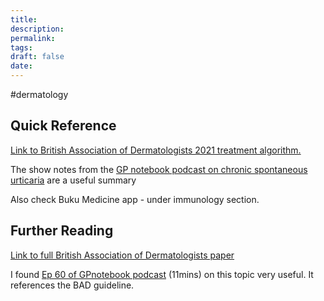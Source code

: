 ```yaml
---
title:
description: 
permalink: 
tags: 
draft: false
date:
---
```



#dermatology


## Quick Reference 
[Link to British Association of Dermatologists 2021 treatment algorithm.](https://academic.oup.com/view-large/figure/383509203/bjd20892-fig-0001-m.png)

The show notes from the [GP notebook podcast on chronic spontaneous urticaria](https://gpnotebook.com/en-GB/podcasts/dermatology/ep-60-chronic-spontaneous-urticaria) are a useful summary

Also check Buku Medicine app - under immunology section.

## Further Reading
[Link to full British Association of Dermatologists paper ](https://academic.oup.com/bjd/article/186/3/398/6705777)

I found [Ep 60 of GPnotebook podcast](https://gpnotebook.com/en-GB/podcasts/dermatology/ep-60-chronic-spontaneous-urticaria) (11mins) on this topic very useful. It references the BAD guideline.
